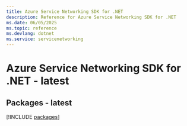 ```yaml
---
title: Azure Service Networking SDK for .NET
description: Reference for Azure Service Networking SDK for .NET
ms.date: 06/05/2025
ms.topic: reference
ms.devlang: dotnet
ms.service: servicenetworking
---
```

# Azure Service Networking SDK for .NET - latest
## Packages - latest
[!INCLUDE [packages](service-networking-index.md)]